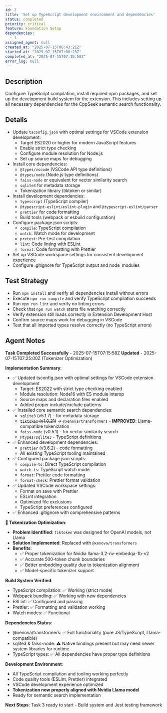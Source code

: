 ```yaml
---
id: 2
title: 'Set up TypeScript development environment and dependencies'
status: completed
priority: critical
feature: Foundation Setup
dependencies:
  - 1
assigned_agent: null
created_at: "2025-07-15T06:43:21Z"
started_at: "2025-07-15T07:08:23Z"
completed_at: "2025-07-15T07:15:58Z"
error_log: null
---
```


## Description

Configure TypeScript compilation, install required npm packages, and set up the development build system for the extension. This includes setting up all necessary dependencies for the CppSeek semantic search functionality.

## Details

- Update `tsconfig.json` with optimal settings for VSCode extension development:
  - Target ES2020 or higher for modern JavaScript features
  - Enable strict type checking
  - Configure module resolution for Node.js
  - Set up source maps for debugging
- Install core dependencies:
  - `@types/vscode` (VSCode API type definitions)
  - `@types/node` (Node.js type definitions)
  - `faiss-node` or equivalent for vector similarity search
  - `sqlite3` for metadata storage
  - Tokenization library (tiktoken or similar)
- Install development dependencies:
  - `typescript` (TypeScript compiler)
  - `@typescript-eslint/eslint-plugin` and `@typescript-eslint/parser`
  - `prettier` for code formatting
  - Build tools (webpack or esbuild configuration)
- Configure package.json scripts:
  - `compile`: TypeScript compilation
  - `watch`: Watch mode for development
  - `pretest`: Pre-test compilation
  - `lint`: Code linting with ESLint
  - `format`: Code formatting with Prettier
- Set up VSCode workspace settings for consistent development experience
- Configure .gitignore for TypeScript output and node_modules

## Test Strategy

- Run `npm install` and verify all dependencies install without errors
- Execute `npm run compile` and verify TypeScript compilation succeeds
- Run `npm run lint` and verify no linting errors
- Check that `npm run watch` starts file watching correctly
- Verify extension still loads correctly in Extension Development Host
- Confirm source maps work for debugging in VSCode
- Test that all imported types resolve correctly (no TypeScript errors)

## Agent Notes

**Task Completed Successfully** - 2025-07-15T07:15:58Z
**Updated** - 2025-07-15T07:25:00Z (Tokenizer Optimization)

**Implementation Summary**:
- ✅ Updated tsconfig.json with optimal settings for VSCode extension development
  - Target: ES2022 with strict type checking enabled
  - Module resolution: Node16 with ES module interop
  - Source maps and declaration files enabled
  - Added proper include/exclude patterns
- ✅ Installed core semantic search dependencies:
  - `sqlite3` (v5.1.7) - for metadata storage
  - ~~`tiktoken` (v1.0.21)~~ → `@xenova/transformers` - **IMPROVED**: Llama-compatible tokenization
  - `faiss-node` (v0.5.1) - for vector similarity search
  - `@types/sqlite3` - TypeScript definitions
- ✅ Enhanced development dependencies:
  - `prettier` (v3.6.2) - code formatting
  - All existing TypeScript tooling maintained
- ✅ Configured package.json scripts:
  - `compile-ts`: Direct TypeScript compilation
  - `watch-ts`: TypeScript watch mode
  - `format`: Prettier code formatting
  - `format-check`: Prettier format validation
- ✅ Updated VSCode workspace settings:
  - Format on save with Prettier
  - ESLint integration
  - Optimized file exclusions
  - TypeScript preferences configured
- ✅ Enhanced .gitignore with comprehensive patterns

**🔧 Tokenization Optimization**:
- **Problem Identified**: `tiktoken` was designed for OpenAI models, not Llama
- **Solution Implemented**: Replaced with `@xenova/transformers`
- **Benefits**:
  - ✅ Proper tokenization for Nvidia llama-3.2-nv-embedqa-1b-v2
  - ✅ Accurate 500-token chunk boundaries
  - ✅ Better embedding quality due to tokenization alignment
  - ✅ Model-specific tokenizer support

**Build System Verified**:
- TypeScript compilation: ✅ Working (strict mode)
- Webpack bundling: ✅ Working with new dependencies
- ESLint: ✅ Configured and passing
- Prettier: ✅ Formatting and validation working
- Watch modes: ✅ Functional

**Dependencies Status**:
- @xenova/transformers: ✅ Full functionality (pure JS/TypeScript, Llama-compatible)
- sqlite3 & faiss-node: ⚠️ Native bindings present but may need newer system libraries for runtime
- TypeScript types: ✅ All dependencies have proper type definitions

**Development Environment**:
- All TypeScript compilation and tooling working perfectly
- Code quality tools (ESLint, Prettier) integrated
- VSCode development experience optimized
- **Tokenization now properly aligned with Nvidia Llama model**
- Ready for semantic search implementation

**Next Steps**: Task 3 ready to start - Build system and Jest testing framework 